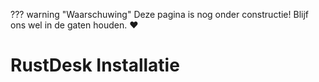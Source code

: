 ??? warning "Waarschuwing"
    Deze pagina is nog onder constructie! Blijf ons wel in de gaten houden. :heart:

# RustDesk Installatie


